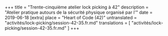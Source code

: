 +++
title = "Trente-cinquième atelier lock picking à 42"
description = "Atelier pratique autours de la sécurité physique organisé par l'"
date = 2019-06-18
[extra]
place = "Heart of Code (42)"
untranslated = "activités/lock-picking/session-42-35.fr.md"
translations = [
    "activités/lock-picking/session-42-35.fr.md"
]
+++
